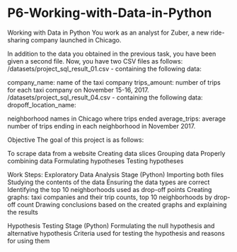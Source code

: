 # P6-Working-with-Data-in-Python
Working with Data in Python
You work as an analyst for Zuber, a new ride-sharing company launched in Chicago.

In addition to the data you obtained in the previous task, you have been given a second file. Now, you have two CSV files as follows: /datasets/project_sql_result_01.csv - containing the following data:

company_name: name of the taxi company
trips_amount: number of trips for each taxi company on November 15-16, 2017.
/datasets/project_sql_result_04.csv - containing the following data: dropoff_location_name:

neighborhood names in Chicago where trips ended
average_trips: average number of trips ending in each neighborhood in November 2017.

Objective
The goal of this project is as follows:

To scrape data from a website
Creating data slices
Grouping data
Properly combining data
Formulating hypotheses
Testing hypotheses

Work Steps:
Exploratory Data Analysis Stage (Python)
Importing both files
Studying the contents of the data
Ensuring the data types are correct
Identifying the top 10 neighborhoods used as drop-off points
Creating graphs: taxi companies and their trip counts, top 10 neighborhoods by drop-off count
Drawing conclusions based on the created graphs and explaining the results

Hypothesis Testing Stage (Python)
Formulating the null hypothesis and alternative hypothesis
Criteria used for testing the hypothesis and reasons for using them
